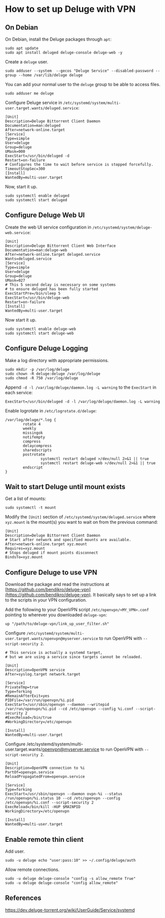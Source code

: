 # How to set up Deluge with VPN
## On Debian
On Debian, install the Deluge packages through `apt`:
```
sudo apt update
sudo apt install deluged deluge-console deluge-web -y
```
Create a `deluge` user.
```
sudo adduser --system  --gecos "Deluge Service" --disabled-password --group --home /var/lib/deluge deluge
```
You can add your normal user to the `deluge` group to be able to access files.
```
sudo adduser me deluge
```
Configure Deluge service in `/etc/systemd/system/multi-user.target.wants/deluged.service`:
```
[Unit]
Description=Deluge Bittorrent Client Daemon
Documentation=man:deluged
After=network-online.target
[Service]
Type=simple
User=deluge
Group=deluge
UMask=000
ExecStart=/usr/bin/deluged -d
Restart=on-failure
# Configures the time to wait before service is stopped forcefully.
TimeoutStopSec=300
[Install]
WantedBy=multi-user.target
```
Now, start it up.
```
sudo systemctl enable deluged
sudo systemctl start deluged
```
## Configure Deluge Web UI
Create the web UI service configuration in `/etc/systemd/system/deluge-web.service`:
```
[Unit]
Description=Deluge Bittorrent Client Web Interface
Documentation=man:deluge-web
After=network-online.target deluged.service
Wants=deluged.service
[Service]
Type=simple
User=deluge
Group=deluge
UMask=027
# This 5 second delay is necessary on some systems
# to ensure deluged has been fully started
ExecStartPre=/bin/sleep 5
ExecStart=/usr/bin/deluge-web
Restart=on-failure
[Install]
WantedBy=multi-user.target
```
Now start it up.
```
sudo systemctl enable deluge-web
sudo systemctl start deluge-web
```
## Configure Deluge Logging
Make a log directory with appropriate permissions.
```
sudo mkdir -p /var/log/deluge
sudo chown -R deluge:deluge /var/log/deluge
sudo chmod -R 750 /var/log/deluge
```
Append `-d -l /var/log/deluge/daemon.log -L warning` to the `ExecStart` in each service:
```
ExecStart=/usr/bin/deluged -d -l /var/log/deluge/daemon.log -L warning
```
Enable logrotate in `/etc/logrotate.d/deluge`:
```
/var/log/deluge/*.log {
        rotate 4
        weekly
        missingok
        notifempty
        compress
        delaycompress
        sharedscripts
        postrotate
                systemctl restart deluged >/dev/null 2>&1 || true
                systemctl restart deluge-web >/dev/null 2>&1 || true
        endscript
}
```
## Wait to start Deluge until mount exists
Get a list of mounts:
```
sudo systemctl -t mount
```
Modify the `[Unit]` section of `/etc/systemd/system/deluged.service` where `xyz.mount` is the mount(s) you want to wait on from the previous command:
```
[Unit]
Description=Deluge Bittorrent Client Daemon
# Start after network and specified mounts are available.
After=network-online.target xyz.mount
Requires=xyz.mount
# Stops deluged if mount points disconnect
BindsTo=xyz.mount
```
## Configure Deluge to use VPN
Download the package and read the instructions at [https://github.com/bendikro/deluge-vpn](https://github.com/bendikro/deluge-vpn). It basically says to set up a link to the scripts in your VPN configuration.

Add the following to your OpenVPN script `/etc/openvpn/<MY_VPN>.conf` pointing to wherever you downloaded `deluge-vpn`:
```
up "/path/to/deluge-vpn/link_up_user_filter.sh"
```
Configure `/etc/systemd/system/multi-user.target.wants/openvpn@myserver.service` to run OpenVPN with `--script-security 2`.
```
# This service is actually a systemd target,
# but we are using a service since targets cannot be reloaded.

[Unit]
Description=OpenVPN service
After=syslog.target network.target

[Service]
PrivateTmp=true
Type=forking
#RemainAfterExit=yes
PIDFile=/var/run/openvpn/%i.pid
ExecStart=/usr/sbin/openvpn --daemon --writepid /var/run/openvpn/%i.pid --cd /etc/openvpn --config %i.conf --script-security 2
#ExecReload=/bin/true
#WorkingDirectory=/etc/openvpn

[Install]
WantedBy=multi-user.target
```
Configure /etc/systemd/system/multi-user.target.wants/openvpn@myserver.service to run OpenVPN with `--script-security 2`.
```
[Unit]
Description=OpenVPN connection to %i
PartOf=openvpn.service
ReloadPropagatedFrom=openvpn.service

[Service]
Type=forking
ExecStart=/usr/sbin/openvpn --daemon ovpn-%i --status /run/openvpn/%i.status 10 --cd /etc/openvpn --config /etc/openvpn/%i.conf --script-security 2
ExecReload=/bin/kill -HUP $MAINPID
WorkingDirectory=/etc/openvpn

[Install]
WantedBy=multi-user.target
```
## Enable remote thin client
Add user.
```
sudo -u deluge echo "user:pass:10" >> ~/.config/deluge/auth
```
Allow remote connections.
```
sudo -u deluge deluge-console "config -s allow_remote True"
sudo -u deluge deluge-console "config allow_remote"
```
## References
https://dev.deluge-torrent.org/wiki/UserGuide/Service/systemd
